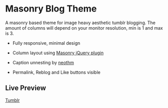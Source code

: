 # Masonry Blog Theme

A masonry based theme for image heavy aesthetic tumblr blogging. The amount of columns will depend on your monitor resolution, min is 1 and max is 3.

- Fully responsive, minimal design

- Column layout using [Masonry jQuery plugin](https://masonry.desandro.com/)

- Caption unnesting by [neothm](https://neothm.com/post/149023525244)

- Permalink, Reblog and Like buttons visible


## Live Preview

[Tumblr](http://visual-ideas-theme.tumblr.com/)
